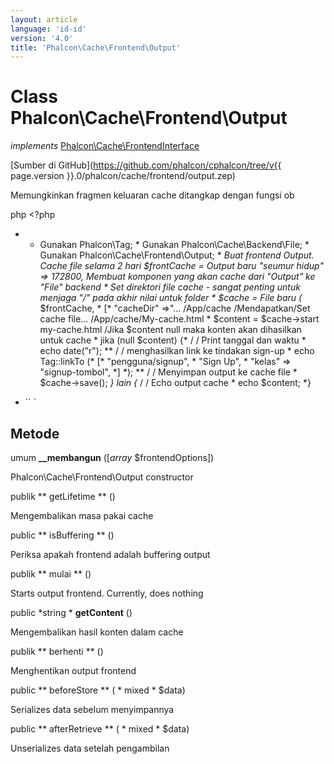 ```yaml
---
layout: article
language: 'id-id'
version: '4.0'
title: 'Phalcon\Cache\Frontend\Output'
---
```

# Class **Phalcon\Cache\Frontend\Output**

*implements* [Phalcon\Cache\FrontendInterface](Phalcon_Cache_FrontendInterface)

[Sumber di GitHub](https://github.com/phalcon/cphalcon/tree/v{{ page.version }}.0/phalcon/cache/frontend/output.zep)

Memungkinkan fragmen keluaran cache ditangkap dengan fungsi ob

php <?php

* * Gunakan Phalcon\Tag; * Gunakan Phalcon\Cache\Backend\File; * Gunakan Phalcon\Cache\Frontend\Output; * *Buat frontend Output. Cache file selama 2 hari $frontCache = Output baru "seumur hidup" => 172800, Membuat komponen yang akan cache dari "Output" ke "File" backend * Set direktori file cache - sangat penting untuk menjaga "/" pada akhir nilai untuk folder * $cache = File baru (* $frontCache, * [* "cacheDir" =>"... /App/cache /Mendapatkan/Set cache file... /App/cache/My-cache.html * $content = $cache->start my-cache.html /Jika $content null maka konten akan dihasilkan untuk cache * jika (null $content) {* / / Print tanggal dan waktu * echo date("r"); ** / / menghasilkan link ke tindakan sign-up * echo Tag::linkTo (* [* "pengguna/signup", * "Sign Up", * "kelas" => "signup-tombol", *] *); ** / / Menyimpan output ke cache file * $cache->save(); *} lain {* / / Echo output cache * echo $content; *}

* `` `

## Metode

umum **__membangun** ([*array* $frontendOptions])

Phalcon\Cache\Frontend\Output constructor

publik ** getLifetime ** ()

Mengembalikan masa pakai cache

public ** isBuffering ** ()

Periksa apakah frontend adalah buffering output

publik ** mulai ** ()

Starts output frontend. Currently, does nothing

public *string * **getContent** ()

Mengembalikan hasil konten dalam cache

publik ** berhenti ** ()

Menghentikan output frontend

public ** beforeStore ** ( * mixed * $data)

Serializes data sebelum menyimpannya

public ** afterRetrieve ** ( * mixed * $data)

Unserializes data setelah pengambilan